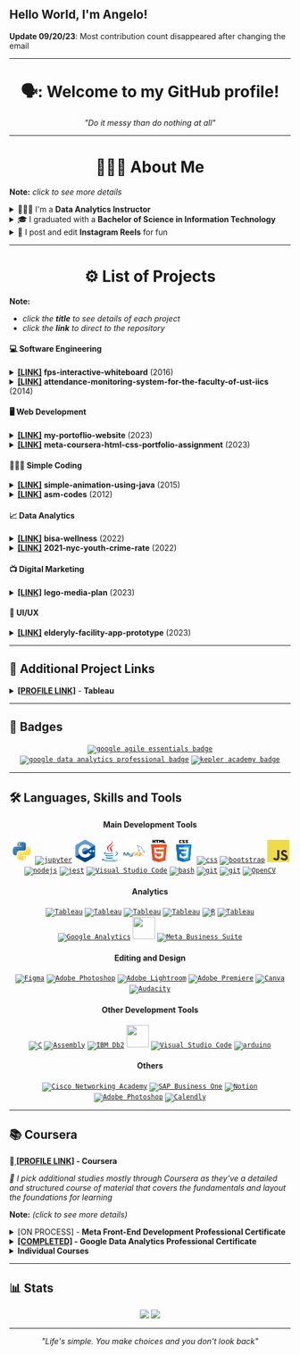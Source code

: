 ## Hello World, I'm Angelo!

<p><b>Update 09/20/23</b>: Most contribution count disappeared after changing the email</p>

---
<h1 align ="center"> 🗣️: Welcome to my GitHub profile! </h1>
<p align="center"><i>"Do it messy than do nothing at all"</i></p>
<!--<p align="center"><i>Prioritize iterative development over stagnation</i><p>-->

---
<h1 align="center">🙋🏻‍♂️ About Me</h1>

<p><b>Note:</b> <i> click to see more details</i></p>
<details> 
 <summary> 🧑🏻‍🏫 I'm a <b>Data Analytics Instructor</b></summary>
  
  * Working at <b>[COOP Careers](https://coopcareers.org)</b>, with its mission in <b>over</b>coming <b>under</b>employment through digital skills and peer connections
  * Facilitating workshops on the following:
    * Python
    * SQL
    * Tableau
    * Advanced Excel
    * Professional Networking

</details>
<details> 
 <summary>🎓 I graduated with a <b>Bachelor of Science in Information Technology</b></summary>
  
  * Graduated in the <b>[University of Santo Tomas](https://www.ust.edu.ph)</b>, Manila Philippines
  * Main Coursework: 
    * Software Engineering
    * Database Management
    * Computer Networks

</details>
<details> 
 <summary>📱 I post and edit <b>Instagram Reels</b> for fun</summary>

#### Top Reels I've created:
 * 🏖️ ["Bird's in Laguna Beach"](https://www.instagram.com/reel/CaFMwuQlk4V/?utm_source=ig_web_copy_link&igshid=MzRlODBiNWFlZA==)
 * 🌵 ["A visit to Joshua Tree National Park"](https://www.instagram.com/reel/CskRIVKL7i9/?utm_source=ig_web_copy_link&igshid=MzRlODBiNWFlZA==)
 * 🦋 ["Butterflies in Houston"](https://www.instagram.com/reel/CZIp_kbsPnt/?utm_source=ig_web_copy_link&igshid=MzRlODBiNWFlZA==)
 * 🏜️ ["Palmspring Paradise"](https://www.instagram.com/reel/Cs0G8a8v282/?utm_source=ig_web_copy_link&igshid=MzRlODBiNWFlZA==)
 * 🎡 ["Neon Lights at the Pier"](https://www.instagram.com/reel/Crp2_pcL0XN/?utm_source=ig_web_copy_link&igshid=MzRlODBiNWFlZA==)

</details>

---
<h1 align="center">⚙️ List of Projects</h1>
<b>Note:</b> 

* <i>click the <b>title</b> to see details of each project</i>
* <i>click the <b>link</b> to direct to the repository</i>


#### 💻 Software Engineering
<details> 
 <summary>
  <b><a href="https://github.com/angeloparayno/fps-interactive-whiteboard" target="_blank">[LINK]</a></b> <b>fps-interactive-whiteboard</b> (2016)
</summary>

* <b>Description:</b> An interactive learning platform on a Windows Environment acquiring 100% accuracy on body movement and color tracking using <i>Microsoft Kinect</i> and <i>C++</i>
* <b>Complexity:</b> ⭐️⭐️⭐️⭐️⭐️
* <b>Classification:</b> Thesis | Capstone (Group of 4)
* <b>Role:</b> Main Developer | Team Leader
* <b>Sub Project:</b> <b>[rgb-led-flashlights](https://github.com/angeloparayno/RGB-LED-Flashlights)</b> (2015)
  * <b>Description:</b> Built two customized flashlight by encoding the <i>C</i> program in an <i>8 bit Atmel IC</i> to produce the designed output of the circuit
  * <b>Complexity:</b> ⭐️⭐️⭐️

</details>
<details> 
 <summary>
  <b><a href="https://github.com/angeloparayno/attendance-monitoring-system-for-the-faculty-of-ust-iics" target="_blank">[LINK]</a></b> <b>attendance-monitoring-system-for-the-faculty-of-ust-iics</b> (2014)
 </summary>

* <b>Description:</b> A process re-engineering project for the attendance system using <i>Java</i> and <i>MySQL</i>
* <b>Complexity:</b> ⭐️⭐️⭐️⭐️⭐️
* <b>Classification:</b> Client Facing (Group of 4)
* <b>Role:</b> Project Manager

<p align="center"><i>Note: project documentation only</i></p>
 
</details>

#### 🖥️ Web Development
<details> 
 <summary>
  <b><a href="https://github.com/angeloparayno/my-portfolio-website" target="_blank">[LINK]</a></b> <b>my-portoflio-website</b> (2023)
</summary>

* <b>Description:</b> Designed a responsive and animated site using <i>HTML</i>, vanilla <i>CSS</i> with Flexbox and <i>JavaScript</i>
* <b>Complexity:</b> ⭐️⭐️⭐️
* <b>Classification:</b> Personal Project
* <b>Demo Link:</b> <a href="https://angeloparayno.github.io/my-portfolio-website" target="_blank">www.angeloparayno.com</a>
 
</details>
<details> 
 <summary>
  <b><a href="https://github.com/angeloparayno/meta-coursera-html-css-portfolio-assignment" target="_blank">[LINK]</a></b> <b>meta-coursera-html-css-portfolio-assignment</b> (2023)
</summary>

* <b>Description:</b> Designed a mobile responsive, static one page site using <i>HTML</i>, vanilla <i>CSS</i> with Flexbox
* <b>Complexity:</b> ⭐️
* <b>Classification:</b> Module Assignment
* <b>Demo Link:</b> <a href="https://angeloparayno.github.io/meta-coursera-html-css-portfolio-assignment" target="_blank">[via GitHub Pages]</a>
 
</details>

#### 👨🏻‍💻 Simple Coding
<details> 
 <summary>
   <b><a href="https://github.com/angeloparayno/simple-animation-using-java" target="_blank">[LINK]</a></b> <b>simple-animation-using-java</b> (2015)
  </summary>

 * <b>Description:</b> A simple animation of an Anime character using pure <i>Java</i> with JFrame
 * <b>Complexity:</b> ⭐️⭐️⭐️
 * <b>Demo Link:</b> <a href="https://www.linkedin.com/posts/angeloparayno_an-old-project-from-my-treasure-box-simple-activity-7045579453598486528-rkgS?utm_source=share&utm_medium=member_desktop" target="_blank">[via LinkedIn]</a>
 
</details>
<details> 
 <summary>
  <b><a href="https://github.com/angeloparayno/asm-codes" target="_blank">[LINK]</a></b> <b>asm-codes</b> (2012)
</summary>
 
* <b>Description:</b> A list of simple <i>Assembly (ASM)</i> programs
* <b>Complexity:</b> ⭐️⭐️
* <b>Demo Link:</b> <a href="https://www.linkedin.com/posts/angeloparayno_after-all-the-ai-chatgpt-google-bard-activity-7044446734051147776-puxD/?utm_source=share&utm_medium=member_desktop" target="_blank">[via LinkedIn]</a>
 
</details>

#### 📈 Data Analytics
<details> 
 <summary>
  <b><a href="https://github.com/angeloparayno/bisa-wellness" target="_blank">[LINK]</a></b>
  <b>bisa-wellness</b> (2022)
 </summary>
 
 * <b>Description:</b> Analyzed social media data and provided digital marketing strategies aimed to solidify a successful product launch and market an eco-friendly and sustainable product, supplementing its current social media presence and business using <i>Meta, Business Suit</i>, <i>Tableau</i> and <i>Excel</i>
  * <b>Complexity:</b> ⭐️⭐️⭐️
  * <b>Classification</b> Client Facing (Group of 17)
  * <b>Role:</b> Project Manager | Social Media Analyst

</details>
<details> 
  <summary>
    <b><a href="https://github.com/angeloparayno/2021-nyc-youth-crime-rate" target="_blank">[LINK]</a></b> <b>2021-nyc-youth-crime-rate</b> (2022)
  </summary>
 
 * <b>Description:</b> Analyzed 2021 NYC Crime Rate through 150,000+ rows of data and correlated external studies on a mission of decreasing recidivism among the incarcerated youths (aged 25 & below) using <i>Python</i>, <i>Tableau</i> and <i>Excel</i>
 * <b>Complexity:</b> ⭐️⭐️
 * <b>Classification:</b> Case Study (Group of 5)
 * <b>Role:</b> Gender Demographics Analyst

</details>

#### 📺 Digital Marketing
<details> 
 <summary>
  <b><a href="https://github.com/angeloparayno/lego-media-plan" target="_blank">[LINK]</a></b> <b>lego-media-plan</b> (2023)
</summary>

* <b>Description:</b> <i>Created an annual budget allocation media plan in strategizing resource allocation through analyzation of the working marketing strategies and capitalizing the social media trends</i>
* <b>Complexity:</b> ⭐️
* <b>Classification:</b> Case Study for Kepler
* <b>Role:</b> Media Planner
 
</details>

#### 🎨 UI/UX
<details> 
 <summary>
  <b><a href="https://github.com/angeloparayno/elderly-facility-app-prototype" target="_blank">[LINK]</a></b> <b>elderyly-facility-app-prototype</b> (2023)
</summary>

* <b>Description:</b> <i></i>
* <b>Complexity:</b> ⭐️⭐️⭐️
* <b>Classification:</b> 
* <b>Role:</b> UI/UX Researcher
 
</details>

---
## 🔗 Additional Project Links
<details> 
 <summary>
 <b><a href="https://public.tableau.com/app/profile/angeloparayno" target="_blank">[PROFILE LINK]</a></b> - <b>Tableau</b>
 </summary>
</details>

---
## 🪪 Badges 
<div align ="center">
    <code><a href="https://career.skills.google/public_profiles/7baab628-436c-4aed-904a-b8bf377ad650/badges/4577418" title="Google Agile Essentials" target="_blank"><img src="https://cdn.qwiklabs.com/K0U8aJ6SmmsPDWm8KwM15fUFQl2WqL9P5Dd1oQrVbxo%3D" alt="google agile essentials badge" width="120" height="120"/></a></code>
    <code><a href="https://www.credly.com/badges/73479310-b809-45df-86ab-8935444ac76c/public_url" title="Google Data Analytics Professional" target="_blank"><img src="https://images.credly.com/size/680x680/images/d41de2b7-cbc2-47ec-bcf1-ebecbe83872f/GCC_badge_DA_1000x1000.png" alt="google data analytics professional badge" width="120" height="120"/></a></code>
    <code><a href="https://badgr.com/public/assertions/OJHpb5z4RrOJPuJ-q5SqmQ?identity__email=j.angelo.parayno@gmail.com" title="Kepler Academy Digital Marketing Graduate" target="_blank"><img src="https://api.badgr.io/public/assertions/OJHpb5z4RrOJPuJ-q5SqmQ/image" alt="kepler academy badge" width="120" height="120"/></a></code>
</div>

---
## 🛠 Languages, Skills and Tools

<div align="center"> 
    <h4>Main Development Tools</h4>
    <!-- Python -->
    <code><a href="https://www.python.org" title="Python" target="_blank"><img src="https://raw.githubusercontent.com/devicons/devicon/master/icons/python/python-original.svg" alt="python" width="40" height="40"/></a></code>
    <!-- Jupyter -->
    <code><a href="https://jupyter-notebook.readthedocs.io/en/stable/" title="Jupyter Notebook" target="_blank"><img src="https://avatars.githubusercontent.com/u/7388996?s=200&v=4" alt="jupyter" width="40" height="40"/></a></code>
    <!-- C++ --> 
    <code><a href="https://www.cplusplus.com" title="C++" target="_blank"><img src="https://raw.githubusercontent.com/devicons/devicon/master/icons/cplusplus/cplusplus-original.svg" alt="cplusplus" width="40" height="40"/></a></code>
    <!-- Java -->
    <code><a href="https://www.java.com" title="Java" target="_blank"><img src="https://raw.githubusercontent.com/devicons/devicon/master/icons/java/java-original.svg" alt="java" width="40" height="40"/></a></code>
    <!-- MySQL -->
    <code><a href="https://www.mysql.com/" title="MySQL" target="_blank"><img src="https://raw.githubusercontent.com/devicons/devicon/master/icons/mysql/mysql-original-wordmark.svg" alt="mysql" width="40" height="40"/></a></code>
    <!-- HTML5 -->
    <code><a href="https://developer.mozilla.org/en-US/docs/Web/HTML" title="HTML" target="_blank"><img src="https://raw.githubusercontent.com/github/explore/80688e429a7d4ef2fca1e82350fe8e3517d3494d/topics/html/html.png" alt="html" width="40" height="40"/></a></code>
    <!-- CSS3 -->
    <code><a href="https://developer.mozilla.org/en-US/docs/Web/CSS" title="CSS" target="_blank"><img src="https://raw.githubusercontent.com/github/explore/80688e429a7d4ef2fca1e82350fe8e3517d3494d/topics/css/css.png" alt="css" width="40" height="40"/></a></code>
    <!-- SASS -->
    <code><a href="https://sass-lang.com" title="SASS" target="_blank"><img src="https://upload.wikimedia.org/wikipedia/commons/thumb/9/96/Sass_Logo_Color.svg/1024px-Sass_Logo_Color.svg.png?20150315202757" alt="css" width="40" height="40"/></a></code>
    <!-- Bootstrap -->
    <code><a href="https://getbootstrap.com/" title="Bootstrap" target="_blank"><img src="https://getbootstrap.com/docs/5.2/assets/brand/bootstrap-logo-shadow.png" alt="bootstrap" width="40" height="40"/></a></code>
    <!-- JavaScript -->
    <code><a href="https://www.javascript.com/" title="JavaScript" target="_blank"><img src="https://raw.githubusercontent.com/github/explore/80688e429a7d4ef2fca1e82350fe8e3517d3494d/topics/javascript/javascript.png" alt="javascript" width="40" height="40"/></a></code>
    <!-- Node.JS -->
    <code><a href="https://nodejs.org/en/about" target="_blank" rel="noreferrer"><img src="https://images.g2crowd.com/uploads/product/image/large_detail/large_detail_f0b606abb6d19089febc9faeeba5bc05/nodejs-development-services.png" alt="nodejs" width="40" height="40"/></a></code>
    <!-- React -->
    <!--
    <code><a href="https://reactjs.org/" title="React" target="_blank"><img src="https://raw.githubusercontent.com/github/explore/80688e429a7d4ef2fca1e82350fe8e3517d3494d/topics/react/react.png" alt="react" width="40" height="40"/></a></code>
    -->
    <!-- Jest -->
    <code><a href="https://jestjs.io" target="_blank" rel="noreferrer"><img src="https://www.vectorlogo.zone/logos/jestjsio/jestjsio-icon.svg" alt="jest" width="40" height="40"/></a></code>
    <!-- VSCode -->
    <code><a href="https://code.visualstudio.com/" target="_blank" rel="noreferrer"><img src="https://cdn.worldvectorlogo.com/logos/visual-studio-code-1.svg" alt="Visual Studio Code" width="40" height="40"/></a></code>
    <!-- Bash -->
    <code><a href="https://www.gnu.org/software/bash/" target="_blank" rel="noreferrer"><img src="https://upload.wikimedia.org/wikipedia/commons/thumb/4/4b/Bash_Logo_Colored.svg/2048px-Bash_Logo_Colored.svg.png" alt="bash" width="40" height="40"/></a></code>
    <!-- GitHub -->
    <code><a href="https://github.com" title="Git" target="_blank"><img src="https://github.githubassets.com/images/modules/logos_page/GitHub-Mark.png" alt="git" width="40" height="40"/></a></code>
    <!-- Git -->
    <code><a href="https://git-scm.com/" title="Git" target="_blank"><img src="https://www.vectorlogo.zone/logos/git-scm/git-scm-icon.svg" alt="git" width="40" height="40"/></a></code>
    <!-- OpenCV -->
    <code><a href="https://opencv.org/" target="_blank" rel="noreferrer"><img src="https://opencv.org/wp-content/uploads/2020/07/OpenCV_logo_no_text-1.svg" alt="OpenCV" width="40" height="40"/></a></code>
    <h4>Analytics</h4>
    <!-- Excel -->
    <code><a href="https://www.microsoft.com/en-us/microsoft-365/excel" target="_blank" rel="noreferrer"><img src="https://upload.wikimedia.org/wikipedia/commons/thumb/3/34/Microsoft_Office_Excel_%282019–present%29.svg/2203px-Microsoft_Office_Excel_%282019–present%29.svg.png" alt="Tableau" width="40" height="40"/></a></code>
    <!-- Tableau -->
    <code><a href="https://www.tableau.com/" target="_blank" rel="noreferrer"><img src="https://cdn.worldvectorlogo.com/logos/tableau-software.svg" alt="Tableau" width="40" height="40"/></a></code>
    <!-- Pandas -->
    <code><a href="https://pandas.pydata.org" target="_blank" rel="noreferrer"><img src="https://upload.wikimedia.org/wikipedia/commons/thumb/2/22/Pandas_mark.svg/449px-Pandas_mark.svg.png?20200210000431" alt="Tableau" width="40" height="40"/></a></code>
    <!-- Matplotlib -->
    <code><a href="https://matplotlib.org" target="_blank" rel="noreferrer"><img src="https://upload.wikimedia.org/wikipedia/commons/thumb/0/01/Created_with_Matplotlib-logo.svg/2048px-Created_with_Matplotlib-logo.svg.png" alt="Tableau" width="40" height="40"/></a></code>
    <!-- R -->
    <code><a href="https://www.r-project.org/" target="_blank" rel="noreferrer"><img src="https://www.r-project.org/logo/Rlogo.svg" alt="R" width="40" height="40"/></a></code>
    <!-- Looker Studio -->
    <code><a href="https://cloud.google.com/looker-studio" target="_blank" rel="noreferrer"><img src="https://encrypted-tbn0.gstatic.com/images?q=tbn:ANd9GcQDYyo97CnJmL82j7uw02EA8oPGd6-rF5W_2TCUQYRO&s" alt="Tableau" width="40" height="40"/></a></code>
    <!-- Google Analytics -->
    <code><a href="https://analytics.google.com/" target="_blank" rel="noreferrer"><img src="https://cdn.worldvectorlogo.com/logos/google-analytics-3.svg" alt="Google Analytics" width="40" height="40"/></a></code>
    <!-- Google Ads -->
    <code><a href="https://ads.google.com/" target="_blank" rel="noreferrer"><img src="https://cdn.icon-icons.com/icons2/2699/PNG/512/google_ads_logo_icon_171064.png" width="40" height="40"/></a></code>
    <!-- Meta Business Suite -->
    <code><a href="https://business.facebook.com" target="_blank" rel="noreferrer"><img src="https://1000logos.net/wp-content/uploads/2021/10/logo-Meta.png" alt="Meta Business Suite" width="40" height="40"/></a></code>
    <h4 align="center">Editing and Design</h4>
    <!-- Adobe Photoshop -->
    <code><a href="https://www.figma.com/about/" target="_blank" rel="noreferrer"><img src="https://upload.wikimedia.org/wikipedia/commons/thumb/3/33/Figma-logo.svg/400px-Figma-logo.svg.png?20190122211436" alt="Figma" width="40" height="40"/></a></code>
    <!-- Adobe Photoshop -->
    <code><a href="https://www.adobe.com/products/photoshop.html" target="_blank" rel="noreferrer"><img src="https://upload.wikimedia.org/wikipedia/commons/thumb/a/af/Adobe_Photoshop_CC_icon.svg/1920px-Adobe_Photoshop_CC_icon.svg.png" alt="Adobe Photoshop" width="40" height="40"/></a></code>
    <!-- Adobe LightRoom -->
    <code><a href="https://lightroom.adobe.com" target="_blank" rel="noreferrer"><img src="https://upload.wikimedia.org/wikipedia/commons/thumb/b/b6/Adobe_Photoshop_Lightroom_CC_logo.svg/1024px-Adobe_Photoshop_Lightroom_CC_logo.svg.png?20200616120137" alt="Adobe Lightroom" width="40" height="40"/></a></code>
    <!-- Adobe Premiere -->
    <code><a href="https://www.adobe.com/products/premiere.html" target="_blank" rel="noreferrer"><img src="https://logodownload.org/wp-content/uploads/2019/10/adobe-premiere-pro-logo-1-1.png" alt="Adobe Premiere" width="40" height="40"/></a></code>
    <!-- Canva -->
    <code><a href="https://www.canva.com/" target="_blank" rel="noreferrer"><img src="https://upload.wikimedia.org/wikipedia/commons/thumb/0/08/Canva_icon_2021.svg/1200px-Canva_icon_2021.svg.png?20220821125247" alt="Canva" width="40" height="40"/></a></code>
    <!-- Audacity -->
    <code><a href="https://www.audacityteam.org" target="_blank" rel="noreferrer"><img src="https://upload.wikimedia.org/wikipedia/commons/thumb/f/f6/Audacity_Logo.svg/128px-Audacity_Logo.svg.png?20121030013421" alt="Audacity" width="40" height="40"/></a></code>
    <h4>Other Development Tools</h4>
    <!-- C -->
    <code><a href="https://www.cprogramming.com" title="C" target="_blank"><img src="https://www.techbaz.org/Course/img/c-logo.png" alt="C" width="40" height="40"/></a></code>
    <!-- Assembly -->
    <code><a href="https://en.wikipedia.org/wiki/Assembly_language" target="_blank" rel="noreferrer"><img src="https://play-lh.googleusercontent.com/YrY5n418F1joskaaIE1ou8991mmdEaTR66Mr8fHwuRGIkE9ZSnHeiJc-BcUoeU4dhNZl" alt="Assembly" width="40" height="40"/></a></code>
    <!-- DB2 -->
    <code><a href="https://www.ibm.com/analytics/db2" target="_blank" rel="noreferrer"><img src="https://d22e4d61ky6061.cloudfront.net/sites/default/files/IBM%20DB2_1.png" alt="IBM Db2" width="40" height="40"/></a></code>
    <!-- NetBeans -->
    <code><a href="https://netbeans.apache.org" target="_blank" rel="noreferrer"><img src="https://upload.wikimedia.org/wikipedia/commons/thumb/9/98/Apache_NetBeans_Logo.svg/888px-Apache_NetBeans_Logo.svg.png?20180920122700" width="40" height="40"/></a></code>
    <!-- Ecclipse -->
    <code><a href="https://www.eclipse.org" target="_blank" rel="noreferrer"><img src="https://cdn.freebiesupply.com/logos/large/2x/eclipse-11-logo-png-transparent.png" alt="Visual Studio Code" width="40" height="40"/></a></code>
    <!-- Arduino -->
    <code><a href="https://www.arduino.cc/" target="_blank" rel="noreferrer"><img src="https://cdn.worldvectorlogo.com/logos/arduino-1.svg" alt="arduino" width="40" height="40"/></a></code>   
    <!----- Analytics ----->
    <h4>Others</h4>
    <!-- Cisco Networking Academy -->
    <code><a href="https://www.netacad.com" target="_blank" rel="noreferrer"><img src="https://upload.wikimedia.org/wikipedia/commons/thumb/e/e0/Cisco_academy_logo.svg/360px-Cisco_academy_logo.svg.png?20120812062947" alt="Cisco Networking Academy" width="40" height="40"/></a></code>
    <!-- SAP Business One -->
    <code><a href="https://www.sap.com/products/erp/business-one.html" target="_blank" rel="noreferrer"><img src="https://yt3.ggpht.com/ytc/AAUvwnjpd7RqxTRyW1lSC1QOmCcGd7KIY1b-wY4_DNNgNw=s900-c-k-c0x00ffffff-no-rj" alt="SAP Business One" width="40" height="40"/></a></code>
    <!-- Notion -->
    <code><a href="https://www.notion.so/product?utm_source=google&utm_campaign=2075789710&utm_medium=80211061601&utm_content=500427479647&utm_term=notion&targetid=kwd-312974742&gclid=EAIaIQobChMIkIWt9riPgAMVvzrUAR0jSAzuEAAYASAAEgKB9_D_BwE" target="_blank" rel="noreferrer"><img src="https://upload.wikimedia.org/wikipedia/commons/4/45/Notion_app_logo.png" alt="Notion" width="40" height="40"/></a></code>
    <!-- ChatGPT -->
    <code><a href="https://chat.openai.com/auth/login" target="_blank" rel="noreferrer"><img src="https://upload.wikimedia.org/wikipedia/commons/thumb/0/04/ChatGPT_logo.svg/1920px-ChatGPT_logo.svg.png" alt="Adobe Photoshop" width="40" height="40"/></a></code>
    <!-- Calendly -->
    <code><a href="https://calendly.com" target="_blank" rel="noreferrer"><img src="https://logosandtypes.com/wp-content/uploads/2022/09/calendly.svg" alt="Calendly" width="40" height="40"/></a></code>
    
</div>

---
## 📚 Coursera
<p>🔗<b><a href="//www.coursera.org/account/accomplishments/certificate/QURVUCK7G37Y"> [PROFILE LINK]</a> - Coursera</b></p>

<p><i> 📖 I pick additional studies mostly through Coursera as they've a detailed and structured course of material that covers the fundamentals and layout the foundations for learning</i><p>

<b>Note:</b> <i> (click to see more details)</i>
<details> 
 <summary>[ON PROCESS] - <b>Meta Front-End Development Professional Certificate</b></summary>
 
1. ✅ [Introduction to Front-End Development](https://www.coursera.org/account/accomplishments/certificate/QURVUCK7G37Y)
2. ✅ [Programming with Javascript](https://www.coursera.org/account/accomplishments/certificate/FWDSV4RNCJ67)
3. ✅ [Version Control](https://www.coursera.org/account/accomplishments/certificate/WNU4JFBKA5YB)
4. ✅ [HTML and CSS in Depth](https://www.coursera.org/account/accomplishments/certificate/AXHNGPKXLRTD)
5. ❌ [React Basics](#)
6. ❌ [Advanced React](#)
7. ❌ [Principles of UX/UI Design](#)
8. ❌ [Front-End Developer Capstone](#)
9. ❌ [Coding Interview Preperation](#)


</details>
<details> 
 <summary><b><a href="https://www.coursera.org/account/accomplishments/specialization/certificate/BXA36D4YEHXV" target="_blank">[COMPLETED]</a></b><b> - Google Data Analytics Professional Certificate</b></summary>
 
1. ✅ [Foundations Data, Data, Everywhere](https://www.coursera.org/account/accomplishments/certificate/QGS2M3H5U6WY)
2. ✅ [Ask Questions to Make Data-Driven Decisions](https://www.coursera.org/account/accomplishments/certificate/76284BBDVPCF)
3. ✅ [Prepare Data for Exploration](https://www.coursera.org/account/accomplishments/certificate/V4FSJARED6PH)
4. ✅ [Process Data from Dirty to Clean](https://www.coursera.org/account/accomplishments/certificate/6QS6QCTVWSXY)
5. ✅ [Analyze Data to Answer Questions](https://www.coursera.org/account/accomplishments/certificate/AUEDTK7TDGR2)
6. ✅ [Share Data Through the Art of Visualization](https://www.coursera.org/account/accomplishments/certificate/2J62G44XE428)
7. ✅ [Data Analysis with R Programming](https://www.coursera.org/account/accomplishments/certificate/DM4SN8DP3AMF)
8. ✅ [Google Data Analytics Capstone: Complete a Case Study](https://www.coursera.org/account/accomplishments/certificate/RJPF5A56X3Z4)

</details>
<details> 
 <summary><b>Individual Courses</b></summary>

 - ✅ [Crash Course on Python](https://www.coursera.org/account/accomplishments/certificate/ZY4RQ29J2XDY)
 - ✅ [Foundations of Data Science](https://www.coursera.org/account/accomplishments/certificate/LEN2R7RJM5AS)
 - ✅ [Foundations of Cybersecurity](https://www.coursera.org/account/accomplishments/certificate/5BYMFVUBZ6XT)
 - ✅ [Foundations of Project Management](https://www.coursera.org/account/accomplishments/certificate/7RLQZLNFG467)

</details>

---
## 📊 Stats

<div align="center">
  <img width="50%" src="https://github-readme-stats.vercel.app/api?username=angeloparayno&show_icons=true&hide_border=true&show_owner=true&title_color=ff6e96&theme=onedark&layout=compact">
  <img width="38%" src="https://github-readme-stats.vercel.app/api/top-langs/?username=angeloparayno&theme=onedark&custom_title=streak-stats&hide_border=true&layout=compact">
</div>

---
<p align="center"><i>"Life's simple. You make choices and you don't look back"</i></p>